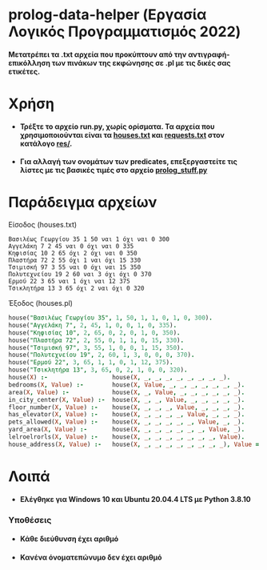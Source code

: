# prolog-data-helper (Εργασία Λογικός Προγραμματισμός 2022)

#### Μετατρέπει τα .txt αρχεία που προκύπτουν από την αντιγραφή-επικόλληση των πινάκων της εκφώνησης σε .pl με τις δικές σας ετικέτες.

# Χρήση

- #### Τρέξτε το αρχείο run.py, χωρίς ορίσματα. Τα αρχεία που χρησιμοποιούνται είναι τα [houses.txt](res/houses.txt) και [requests.txt](res/requests.txt) στον κατάλογο [res/](res/). 
- #### Για αλλαγή των ονομάτων των predicates, επεξεργαστείτε τις λίστες με τις βασικές τιμές στο αρχείο [prolog_stuff.py](prolog_stuff.py)

# Παράδειγμα αρχείων

Είσοδος (houses.txt)  

```
Βασιλέως Γεωργίου 35 1 50 ναι 1 όχι ναι 0 300
Αγγελάκη 7 2 45 ναι 0 όχι ναι 0 335
Κηφισίας 10 2 65 όχι 2 όχι ναι 0 350
Πλαστήρα 72 2 55 όχι 1 ναι όχι 15 330
Τσιμισκή 97 3 55 ναι 0 όχι ναι 15 350
Πολυτεχνείου 19 2 60 ναι 3 όχι όχι 0 370
Ερμού 22 3 65 ναι 1 όχι ναι 12 375
Τσικλητήρα 13 3 65 όχι 2 ναι όχι 0 320
```
 
Έξοδος (houses.pl)  

```Prolog
house("Βασιλέως Γεωργίου 35", 1, 50, 1, 1, 0, 1, 0, 300).
house("Αγγελάκη 7", 2, 45, 1, 0, 0, 1, 0, 335).
house("Κηφισίας 10", 2, 65, 0, 2, 0, 1, 0, 350).
house("Πλαστήρα 72", 2, 55, 0, 1, 1, 0, 15, 330).
house("Τσιμισκή 97", 3, 55, 1, 0, 0, 1, 15, 350).
house("Πολυτεχνείου 19", 2, 60, 1, 3, 0, 0, 0, 370).
house("Ερμού 22", 3, 65, 1, 1, 0, 1, 12, 375).
house("Τσικλητήρα 13", 3, 65, 0, 2, 1, 0, 0, 320).
house(X) :-                  house(X, _, _, _, _, _, _, _, _).
bedrooms(X, Value) :-        house(X, Value, _, _, _, _, _, _, _).
area(X, Value) :-            house(X, _, Value, _, _, _, _, _, _).
in_city_center(X, Value) :-  house(X, _, _, Value, _, _, _, _, _).
floor_number(X, Value) :-    house(X, _, _, _, Value, _, _, _, _).
has_elevator(X, Value) :-    house(X, _, _, _, _, Value, _, _, _).
pets_allowed(X, Value) :-    house(X, _, _, _, _, _, Value, _, _).
yard_area(X, Value) :-       house(X, _, _, _, _, _, _, Value, _).
lelroelrorls(X, Value) :-    house(X, _, _, _, _, _, _, _, Value).
house_address(X, Value) :-   house(X, _, _, _, _, _, _, _, _), Value = X.
```

# Λοιπά

- #### Ελέγθηκε για Windows 10 και Ubuntu 20.04.4 LTS με Python 3.8.10
### Υποθέσεις
- #### Κάθε διεύθυνση έχει αριθμό
- #### Κανένα όνοματεπώνυμο δεν έχει αριθμό
